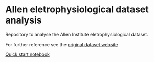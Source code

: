 # Allen eletrophysiological dataset analysis

Repository to analyse the Allen Institute eletrophysiological dataset.

For further reference see the [original dataset website](https://allensdk.readthedocs.io/en/latest/visual_coding_neuropixels.html)

[Quick start notebook](https://allensdk.readthedocs.io/en/latest/_static/examples/nb/ecephys_quickstart.html)
